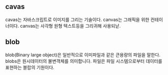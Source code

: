 ## cavas
cavas는 자바스크립트로 이미지를 그리는 기술이다. canvas는 그래픽을 위한 컨테이너이다. canvas는 사각형 원형 텍스트등을 그리귀해 사용되낟.
## blob
blob(Binary large object)은 일반적으로 이미파일과 같은 큰용량의 파일을 말한다. blobs은 원시데이터의 불변객체를 의미합니다. 파일은 파일 시스템으로부터 데이터를 표현하는 블랍의 기원이다.

